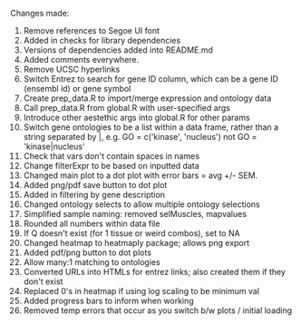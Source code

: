 Changes made:
  1. Remove references to Segoe UI font
  2. Added in checks for library dependencies
  3. Versions of dependencies added into README.md
  4. Added comments everywhere.
  5. Remove UCSC hyperlinks
  6. Switch Entrez to search for gene ID column, which can be a gene ID (ensembl id) or gene symbol
  7. Create prep_data.R to import/merge expression and ontology data
  8. Call prep_data.R from global.R with user-specified args
  9. Introduce other aestethic args into global.R for other params
  10. Switch gene ontologies to be a list within a data frame, rather than a string separated by |, e.g. GO = c('kinase', 'nucleus') not GO = 'kinase|nucleus'
  11. Check that vars don't contain spaces in names
  12. Change filterExpr to be based on inputted data
  13. Changed main plot to a dot plot with error bars = avg +/- SEM.
  14. Added png/pdf save button to dot plot
  16. Added in filtering by gene description
  16. Changed ontology selects to allow multiple ontology selections
  17. Simplified sample naming: removed selMuscles, mapvalues
  18. Rounded all numbers within data file
  19. If Q doesn't exist (for 1 tissue or weird combos), set to NA
  20. Changed heatmap to heatmaply package; allows png export
  21. Added pdf/png button to dot plots
  22. Allow many:1 matching to ontologies
  23. Converted URLs into HTMLs for entrez links; also created them if they don't exist
  24. Replaced 0's in heatmap if using log scaling to be minimum val
  25. Added progress bars to inform when working
  26. Removed temp errors that occur as you switch b/w plots / initial loading
  